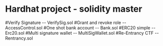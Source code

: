 # Hardhat project - solidity master

#Verify Signature -- VerifySig.sol
#Grant and revoke role -- AccessControl.sol
#One shot bank account -- Bank.sol
#ERC20 simple -- Erc20.sol
#Multi signature wallet -- MultiSigWallet.sol
#Re-Entrancy CTF -- Rentrancy.sol
# 
